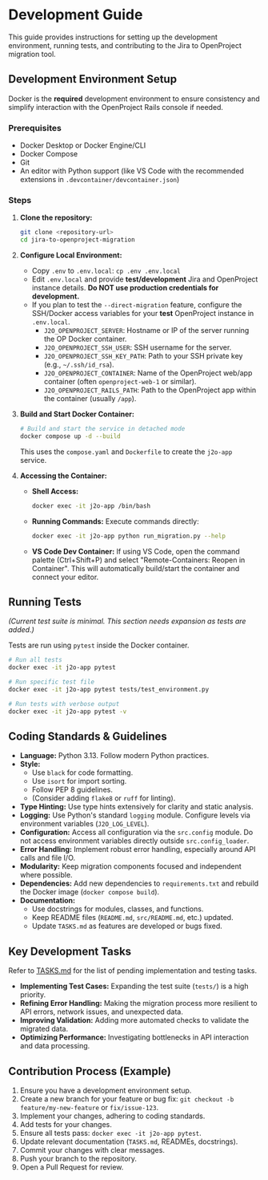 # Development Guide

This guide provides instructions for setting up the development environment, running tests, and contributing to the Jira to OpenProject migration tool.

## Development Environment Setup

Docker is the **required** development environment to ensure consistency and simplify interaction with the OpenProject Rails console if needed.

### Prerequisites

*   Docker Desktop or Docker Engine/CLI
*   Docker Compose
*   Git
*   An editor with Python support (like VS Code with the recommended extensions in `.devcontainer/devcontainer.json`)

### Steps

1.  **Clone the repository:**
    ```bash
    git clone <repository-url>
    cd jira-to-openproject-migration
    ```

2.  **Configure Local Environment:**
    *   Copy `.env` to `.env.local`: `cp .env .env.local`
    *   Edit `.env.local` and provide **test/development** Jira and OpenProject instance details. **Do NOT use production credentials for development.**
    *   If you plan to test the `--direct-migration` feature, configure the SSH/Docker access variables for your **test** OpenProject instance in `.env.local`.
        *   `J2O_OPENPROJECT_SERVER`: Hostname or IP of the server running the OP Docker container.
        *   `J2O_OPENPROJECT_SSH_USER`: SSH username for the server.
        *   `J2O_OPENPROJECT_SSH_KEY_PATH`: Path to your SSH private key (e.g., `~/.ssh/id_rsa`).
        *   `J2O_OPENPROJECT_CONTAINER`: Name of the OpenProject web/app container (often `openproject-web-1` or similar).
        *   `J2O_OPENPROJECT_RAILS_PATH`: Path to the OpenProject app within the container (usually `/app`).

3.  **Build and Start Docker Container:**
    ```bash
    # Build and start the service in detached mode
    docker compose up -d --build
    ```
    This uses the `compose.yaml` and `Dockerfile` to create the `j2o-app` service.

4.  **Accessing the Container:**
    *   **Shell Access:**
        ```bash
        docker exec -it j2o-app /bin/bash
        ```
    *   **Running Commands:** Execute commands directly:
        ```bash
        docker exec -it j2o-app python run_migration.py --help
        ```
    *   **VS Code Dev Container:** If using VS Code, open the command palette (Ctrl+Shift+P) and select "Remote-Containers: Reopen in Container". This will automatically build/start the container and connect your editor.

## Running Tests

*(Current test suite is minimal. This section needs expansion as tests are added.)*

Tests are run using `pytest` inside the Docker container.

```bash
# Run all tests
docker exec -it j2o-app pytest

# Run specific test file
docker exec -it j2o-app pytest tests/test_environment.py

# Run tests with verbose output
docker exec -it j2o-app pytest -v
```

## Coding Standards & Guidelines

*   **Language:** Python 3.13. Follow modern Python practices.
*   **Style:**
    *   Use `black` for code formatting.
    *   Use `isort` for import sorting.
    *   Follow PEP 8 guidelines.
    *   (Consider adding `flake8` or `ruff` for linting).
*   **Type Hinting:** Use type hints extensively for clarity and static analysis.
*   **Logging:** Use Python's standard `logging` module. Configure levels via environment variables (`J2O_LOG_LEVEL`).
*   **Configuration:** Access all configuration via the `src.config` module. Do not access environment variables directly outside `src.config_loader`.
*   **Error Handling:** Implement robust error handling, especially around API calls and file I/O.
*   **Modularity:** Keep migration components focused and independent where possible.
*   **Dependencies:** Add new dependencies to `requirements.txt` and rebuild the Docker image (`docker compose build`).
*   **Documentation:**
    *   Use docstrings for modules, classes, and functions.
    *   Keep README files (`README.md`, `src/README.md`, etc.) updated.
    *   Update `TASKS.md` as features are developed or bugs fixed.

## Key Development Tasks

Refer to [TASKS.md](TASKS.md) for the list of pending implementation and testing tasks.

*   **Implementing Test Cases:** Expanding the test suite (`tests/`) is a high priority.
*   **Refining Error Handling:** Making the migration process more resilient to API errors, network issues, and unexpected data.
*   **Improving Validation:** Adding more automated checks to validate the migrated data.
*   **Optimizing Performance:** Investigating bottlenecks in API interaction and data processing.

## Contribution Process (Example)

1.  Ensure you have a development environment setup.
2.  Create a new branch for your feature or bug fix: `git checkout -b feature/my-new-feature` or `fix/issue-123`.
3.  Implement your changes, adhering to coding standards.
4.  Add tests for your changes.
5.  Ensure all tests pass: `docker exec -it j2o-app pytest`.
6.  Update relevant documentation (`TASKS.md`, READMEs, docstrings).
7.  Commit your changes with clear messages.
8.  Push your branch to the repository.
9.  Open a Pull Request for review.
